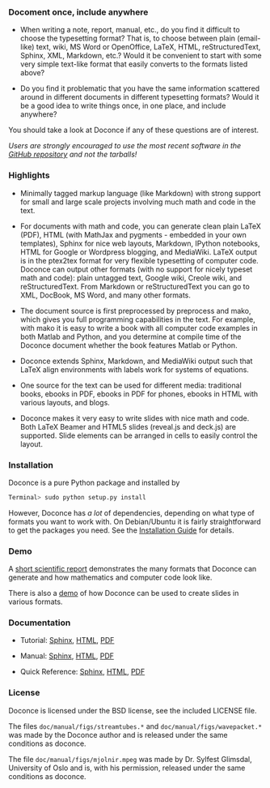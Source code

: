 ### Docoment once, include anywhere

 * When writing a note, report, manual, etc., do you find it difficult to choose the typesetting format? That is, to choose between plain (email-like) text, wiki, MS Word or OpenOffice, LaTeX, HTML, reStructuredText, Sphinx, XML, Markdown, etc.? Would it be convenient to start with some very simple text-like format that easily converts to the formats listed above?

 * Do you find it problematic that you have the same information scattered around in different documents in different typesetting formats? Would it be a good idea to write things once, in one place, and include anywhere?

You should take a look at Doconce if any of these questions are of interest.

*Users are strongly encouraged to use the most recent software in the [GitHub repository](https://github.com/hplgit/doconce) and not the tarballs!*

### Highlights

 * Minimally tagged markup language (like Markdown) with strong support for small and large scale projects involving much math and code in the text.

 * For documents with math and code, you can generate clean plain LaTeX (PDF), HTML (with MathJax and pygments - embedded in your own templates), Sphinx for nice web layouts, Markdown, IPython notebooks, HTML for Google or Wordpress blogging, and MediaWiki. LaTeX output is in the ptex2tex format for very flexible typesetting of computer code. Doconce can output other formats (with no support for nicely typeset math and code): plain untagged text, Google wiki, Creole wiki, and reStructuredText. From Markdown or reStructuredText you can go to XML, DocBook, MS Word, and many other formats.

 * The document source is first preprocessed by preprocess and mako, which gives you full programming capabilities in the text. For example, with mako it is easy to write a book with all computer code examples in both Matlab and Python, and you determine at compile time of the Doconce document whether the book features Matlab or Python.

 * Doconce extends Sphinx, Markdown, and MediaWiki output such that LaTeX align environments with labels work for systems of equations.

 * One source for the text can be used for different media: traditional books, ebooks in PDF, ebooks in PDF for phones, ebooks in HTML with various layouts, and blogs.

 * Doconce makes it very easy to write slides with nice math and code. Both LaTeX Beamer and HTML5 slides (reveal.js and deck.js) are supported. Slide elements can be arranged in cells to easily control the layout.

### Installation

Doconce is a pure Python package and installed by


```Bash
Terminal> sudo python setup.py install

```

However, Doconce has *a lot* of dependencies, depending on what type of
formats you want to work with. On Debian/Ubuntu it is fairly straightforward
to get the packages you need. See the [Installation Guide](http://hplgit.github.io/doconce/doc/pub/manual/html/manual.html#installation-of-doconce-and-its-dependencies) for
details.

### Demo

A [short scientific report](http://hplgit.github.io/teamods/writing_reports/index.html) demonstrates the many formats that Doconce can generate and
how mathematics and computer code look like.

<!-- Note: local links does not work since this README file is a source -->
<!-- code file and not part of the published gh-pages. Use full URL. -->

There is also a [demo](http://hplgit.github.io/doconce/doc/pub/slides/index.html) of how Doconce can
be used to create slides in various formats.

### Documentation

 * Tutorial: [Sphinx](http://hplgit.github.io/doconce/doc/pub/tutorial/html/index.html),
   [HTML](http://hplgit.github.io/doconce/doc/pub/tutorial/tutorial.html),
   [PDF](http://hplgit.github.io/doconce/doc/pub/tutorial/tutorial.pdf)

 * Manual: [Sphinx](http://hplgit.github.io/doconce/doc/pub/manual/html/index.html),
   [HTML](http://hplgit.github.io/doconce/doc/pub/manual/manual.html),
   [PDF](http://hplgit.github.io/doconce/doc/pub/manual/manual.pdf)

 * Quick Reference: [Sphinx](http://hplgit.github.io/doconce/doc/pub/quickref/html/index.html),
   [HTML](http://hplgit.github.io/doconce/doc/pub/quickref/quickref.html),
   [PDF](http://hplgit.github.io/doconce/doc/pub/quickref/quickref.pdf)

### License

Doconce is licensed under the BSD license, see the included LICENSE file.

The files `doc/manual/figs/streamtubes.*` and
`doc/manual/figs/wavepacket.*` was made by the Doconce author and is
released under the same conditions as doconce.

The file `doc/manual/figs/mjolnir.mpeg` was made by Dr. Sylfest
Glimsdal, University of Oslo and is, with his permission, released
under the same conditions as doconce.

